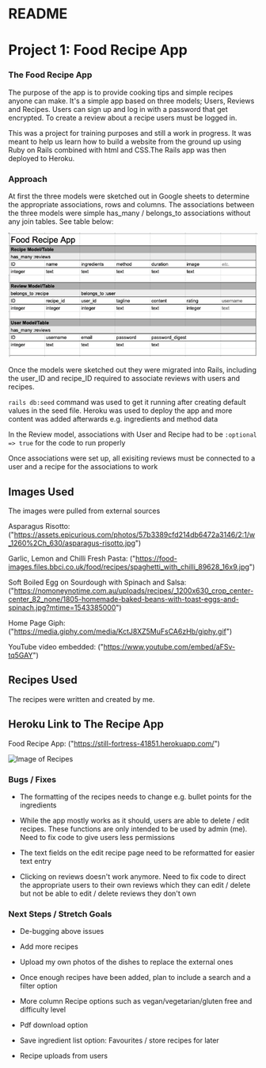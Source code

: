 # README

# Project 1: Food Recipe App

### The Food Recipe App

The purpose of the app is to provide cooking tips and simple recipes anyone can make. It's a simple app based on three models; Users, Reviews and Recipes. Users can sign up and log in with a password that get encrypted. To create a review about a recipe users must be logged in.

This was a project for training purposes and still a work in progress. It was meant to help us learn how to build a website from the ground up using Ruby on Rails combined with html and CSS.The Rails app was then deployed to Heroku.

### Approach

At first the three models were sketched out in Google sheets to determine the appropriate associations, rows and columns. The associations between the three models were simple has_many / belongs_to associations without any join tables. See table below:


![Image of Tables](models_tables.png)


Once the models were sketched out they were migrated into Rails, including the user_ID and recipe_ID required to associate reviews with users and recipes.

``` rails db:seed ``` command was used to get it running after creating default values in the seed file. Heroku was used to deploy the app and more content was added afterwards e.g. ingredients and method data

In the Review model, associations with User and Recipe had to be ``` :optional => true ``` for the code to run properly

Once associations were set up, all exisiting reviews must be connected to a user and a recipe for the associations to work

## Images Used

The images were pulled from external sources

Asparagus Risotto: ("https://assets.epicurious.com/photos/57b3389cfd214db6472a3146/2:1/w_1260%2Ch_630/asparagus-risotto.jpg")

Garlic, Lemon and Chilli Fresh Pasta: ("https://food-images.files.bbci.co.uk/food/recipes/spaghetti_with_chilli_89628_16x9.jpg")

Soft Boiled Egg on Sourdough with Spinach and Salsa: ("https://nomoneynotime.com.au/uploads/recipes/_1200x630_crop_center-center_82_none/1805-homemade-baked-beans-with-toast-eggs-and-spinach.jpg?mtime=1543385000")

Home Page Giph: ("https://media.giphy.com/media/KctJ8XZ5MuFsCA6zHb/giphy.gif")

YouTube video embedded: ("https://www.youtube.com/embed/aFSv-tq5GAY")

## Recipes Used

The recipes were written and created by me.

## Heroku Link to The Recipe App

Food Recipe App: ("https://still-fortress-41851.herokuapp.com/")

![Image of Recipes](recipes.png)

### Bugs / Fixes

- The formatting of the recipes needs to change e.g. bullet points for the ingredients

- While the app mostly works as it should, users are able to delete / edit recipes. These functions are only intended to be used by admin (me). Need to fix code to give users less permissions

- The text fields on the edit recipe page need to be reformatted for easier text entry

- Clicking on reviews doesn't work anymore. Need to fix code to direct the appropriate users to their own reviews which they can edit / delete but not be able to edit / delete reviews they don't own

### Next Steps / Stretch Goals

- De-bugging above issues

- Add more recipes

- Upload my own photos of the dishes to replace the external ones

- Once enough recipes have been added, plan to include a search and a filter option

- More column Recipe options such as vegan/vegetarian/gluten free and difficulty level

- Pdf download option

- Save ingredient list option: Favourites / store recipes for later

- Recipe uploads from users
